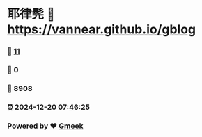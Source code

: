 # 耶律髡 :link: https://vannear.github.io/gblog 
### :page_facing_up: [11](https://vannear.github.io/gblog/tag.html) 
### :speech_balloon: 0 
### :hibiscus: 8908 
### :alarm_clock: 2024-12-20 07:46:25 
### Powered by :heart: [Gmeek](https://github.com/Meekdai/Gmeek)

